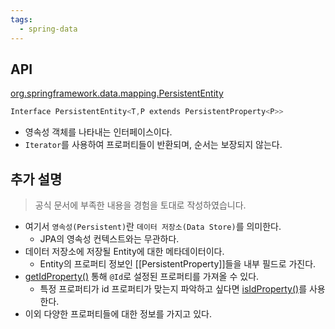```yaml
---
tags:
  - spring-data
---
```


## API

[org.springframework.data.mapping.PersistentEntity](https://docs.spring.io/spring-data/commons/docs/current/api/org/springframework/data/mapping/PersistentEntity.html)

```java
Interface PersistentEntity<T,P extends PersistentProperty<P>>
```

- 영속성 객체를 나타내는 인터페이스이다.
- `Iterator`를 사용하여 프로퍼티들이 반환되며, 순서는 보장되지 않는다.

## 추가 설명

> 공식 문서에 부족한 내용을 경험을 토대로 작성하였습니다.

- 여기서 `영속성(Persistent)`란 `데이터 저장소(Data Store)`를 의미한다.
	- JPA의 영속성 컨텍스트와는 무관하다.
- 데이터 저장소에 저장될 Entity에 대한 메타데이터이다.
	- Entity의 프로퍼티 정보인  [[PersistentProperty]]들을 내부 필드로 가진다.
- [getIdProperty()](https://docs.spring.io/spring-data/commons/docs/current/api/org/springframework/data/mapping/PersistentEntity.html#getIdProperty()) 통해 `@Id`로 설정된 프로퍼티를 가져올 수 있다.
	- 특정 프로퍼티가 id 프로퍼티가 맞는지 파악하고 싶다면 [isIdProperty()](https://docs.spring.io/spring-data/commons/docs/current/api/org/springframework/data/mapping/PersistentEntity.html#isIdProperty(org.springframework.data.mapping.PersistentProperty))를 사용한다.
- 이외 다양한 프로퍼티들에 대한 정보를 가지고 있다.
